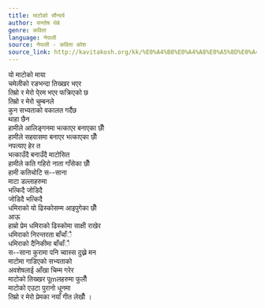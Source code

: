 ```yaml
---
title: माटोको सौन्दर्य
author: सन्तोष थेबे
genre: कविता
language: नेपाली
source: नेपाली - कविता कोश
source_link: http://kavitakosh.org/kk/%E0%A4%B8%E0%A4%A8%E0%A5%8D%E0%A4%A4%E0%A5%8B%E0%A4%B7_%E0%A4%A5%E0%A5%87%E0%A4%AC%E0%A5%87
---
```


यो माटोको माया  
चमेलीको रङभन्दा तिख्खर भएर  
तिम्रो र मेरो पे्रम भएर फक्रिएको छ  
तिम्रो र मेरो चुम्बनले  
कुन सभ्यताको वकालत गर्दैछ  
थाहा छैन  
हामीले आलिङ्गनमा भत्काएर बनाएका छौँ  
हामीले सहवासमा बनाएर भत्काएका छौँ  
नपत्याए हेर त  
भत्काउँदै बनाउँदै माटोसित  
हामीले कति गहिरो नाता गाँसेका छौँ  
हामी कतिचोटि स--साना  
माटा डल्लाहरुमा  
भत्किदै जोडिदै  
जोडिदै भत्किदै  
धमिराको यो ढिस्कोसम्म आइपुगेका छौँ  
आऊ  
हाम्रो प्रेम धमिराको ढिस्कोमा साक्षी राखेर  
धमिराको निरन्तरता बाँचाँै  
धमिराको दैनिकीमा बाँचाँै  
स--साना कुरामा पनि च्वास्स दुख्ने मन  
माटोमा गाडिएको सभ्यताको  
अवशेषलाई आँखा चिम्म गरेर  
माटोको तिख्खर पूmलहरुमा फुलौँ  
माटोको एउटा पुरानो धूनमा  
तिम्रो र मेरो प्रेमका नयाँ गीत लेखौँ ।
